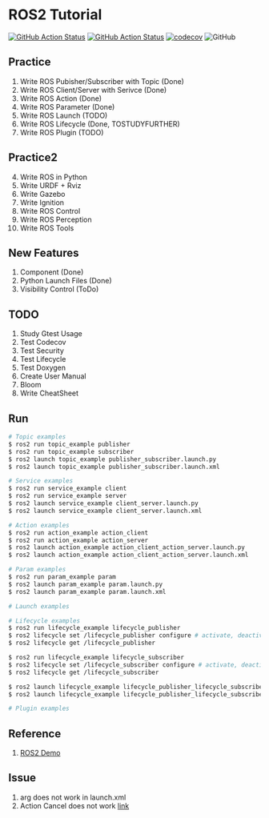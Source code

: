 # ROS2 Tutorial
[![GitHub Action Status](https://github.com/rjshim/ros2_tutorial/workflows/CI/badge.svg)](https://github.com/rjshim/ros2_tutorial) [![GitHub Action Status](https://github.com/rjshim/ros2_tutorial/workflows/Lint/badge.svg)](https://github.com/rjshim/ros2_tutorial) [![codecov](https://codecov.io/gh/rjshim/ros2_tutorial/branch/master/graph/badge.svg)](https://codecov.io/gh/rjshim/ros2_tutorial) ![GitHub](https://img.shields.io/github/license/rjshim/ros2_tutorial)

## Practice
1. Write ROS Pubisher/Subscriber with Topic (Done)
2. Write ROS Client/Server with Serivce (Done)
3. Write ROS Action (Done)
4. Write ROS Parameter (Done)
5. Write ROS Launch (TODO)
6. Write ROS Lifecycle (Done, TOSTUDYFURTHER)
7. Write ROS Plugin (TODO)

## Practice2
4. Write ROS in Python
1. Write URDF + Rviz
2. Write Gazebo
3. Write Ignition
4. Write ROS Control
4. Write ROS Perception
4. Write ROS Tools

## New Features
1. Component (Done)
2. Python Launch Files (Done)
3. Visibility Control (ToDo)

## TODO
1. Study Gtest Usage
2. Test Codecov
3. Test Security
4. Test Lifecycle
5. Test Doxygen
6. Create User Manual
7. Bloom
8. Write CheatSheet

## Run
```sh
# Topic examples
$ ros2 run topic_example publisher
$ ros2 run topic_example subscriber
$ ros2 launch topic_example publisher_subscriber.launch.py
$ ros2 launch topic_example publisher_subscriber.launch.xml

# Service examples
$ ros2 run service_example client
$ ros2 run service_example server
$ ros2 launch service_example client_server.launch.py
$ ros2 launch service_example client_server.launch.xml

# Action examples
$ ros2 run action_example action_client
$ ros2 run action_example action_server
$ ros2 launch action_example action_client_action_server.launch.py
$ ros2 launch action_example action_client_action_server.launch.xml

# Param examples
$ ros2 run param_example param
$ ros2 launch param_example param.launch.py
$ ros2 launch param_example param.launch.xml

# Launch examples

# Lifecycle examples
$ ros2 run lifecycle_example lifecycle_publisher
$ ros2 lifecycle set /lifecycle_publisher configure # activate, deactivate, cleanup, shutdown
$ ros2 lifecycle get /lifecycle_publisher

$ ros2 run lifecycle_example lifecycle_subscriber
$ ros2 lifecycle set /lifecycle_subscriber configure # activate, deactivate, cleanup, shutdown
$ ros2 lifecycle get /lifecycle_subscriber

$ ros2 launch lifecycle_example lifecycle_publisher_lifecycle_subscriber.launch.py
$ ros2 launch lifecycle_example lifecycle_publisher_lifecycle_subscriber.launch.xml

# Plugin examples

```

## Reference
1. [ROS2 Demo](https://github.com/ros2/demos)

## Issue
1. arg does not work in launch.xml
2. Action Cancel does not work [link](https://answers.ros.org/question/361666/ros2-action-goal-canceling-problem/?answer=361754#post-id-361754)
